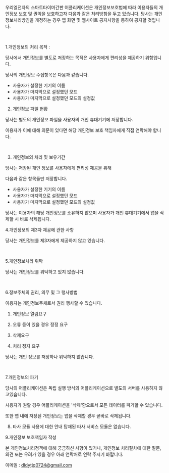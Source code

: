 우리엘전자의 스마트타이머간판 어플리케이션은 개인정보보호법에 따라 이용자들의 개인정보 보호 및 권익을 보호하고자 다음과 같은 처리방침을 두고 있습니다.
당사는 개인정보처리방침을 개정하는 경우 앱 화면 및 웹사이트 공지사항을 통하여 공지할 것입니다.

​

1.개인정보의 처리 목적 :

당사에서 개인정보를 별도로 저장하는 목적은 사용자에게 편리성을 제공하기 위함입니다.

당사의 개인정보 수집항목은 다음과 같습니다.
- 사용자가 설정한 기기의 이름
- 사용자가 마지막으로 설정했던 모드
- 사용자가 마지막으로 설정했던 모드의 설정값
  


2. 개인정보 파일 현황

당사는 별도의 개인정보 파일을 사용자의 개인 휴대기기에 저장합니다.

이용자가 이에 대해 의문이 있다면 해당 개인정보 보호 책임자에게 직접 연락해야 합니다.

​

3. 개인정보의 처리 및 보유기간

당사는 저장된 개인 정보를 사용자에게 편리성 제공을 위해

다음과 같은 항목들만 저장합니다.

- 사용자가 설정한 기기의 이름
- 사용자가 마지막으로 설정했던 모드
- 사용자가 마지막으로 설정했던 모드의 설정값

당사는 이용자의 해당 개인정보를 소유하지 않으며 사용자가 개인 휴대기기에서 앱을 삭제할 시 바로 삭제됩니다.



4.개인정보의 제3자 제공에 관한 사항

당사는 개인정보를 제3자에게 제공하지 않고 있습니다.

​

5.개인정보처리 위탁

당사는 개인정보를 위탁하고 있지 않습니다.

​

6.정보주체의 권리, 의무 및 그 행사방법

이용자는 개인정보주체로서 권리 행사할 수 있습니다.

1) 개인정보 열람요구

2) 오류 등이 있을 경우 정정 요구

3) 삭제요구

4) 처리 정지 요구

당사는 개인 정보를 저장하나 위탁하지 않습니다.

​

7.개인정보의 파기

당사의 어플리케이션은 독립 실행 방식의 어플리케이션으로 별도의 서버를 사용하지 않고있습니다.

사용자가 원할 경우 어플리케이션을 '삭제'함으로서 모든 데이터를 파기할 수 있습니다.

또한 앱 내에 저장된 개인정보는 앱을 삭제할 경우 곧바로 삭제됩니다.


8. 타사 모듈 사용에 대한 안내
탑재된 타사 서비스 모듈은 없습니다.
​

9.개인정보 보호책임자 작성

본 개인정보처리정책에 대해 궁금하신 사항이 있거나, 개인정보 처리절차에 대한 질문, 의견 또는 우려가 있을 경우 아래 연락처로 연락 주시기 바랍니다.

이메일 : dldytjq0724@gmail.com
